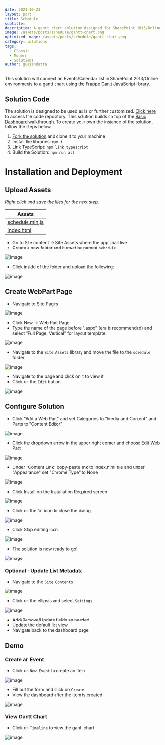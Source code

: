 ```yaml
---
date: 2021-10-23
layout: post
title: Schedule
subtitle: 
description: A gantt chart solution designed for SharePoint 2013/Online environments.
image: /assets/posts/schedule/gantt-chart.png
optimized_image: /assets/posts/schedule/gantt-chart.png
category: solutions
tags:
  - Classic
  - Modern
  - Solutions
author: gunjandatta
---
```


This solution will connect an Events/Calendar list in SharePoint 2013/Online environments to a gantt chart using the [Frappe Gantt](https://frappe.io/gantt) JavaScript library.

## Solution Code

The solution is designed to be used as is or further customized. [Click here](https://github.com/spsprinkles/schedule) to access the code repository. This solution builds on top of the [Basic Dashboard](https://dattabase.com/examples/#basic-dashboard) walkthrough. To create your own the instance of the solution, follow the steps below.

1. [Fork the solution](https://github.com/spsprinkles/schedule) and clone it to your machine
2. Install the libraries: `npm i`
3. Link TypeScript: `npm link typescript`
4. Build the Solution: `npm run all`

# Installation and Deployment

## Upload Assets

_Right click and save the files for the next step._

<table>
  <thead>
    <tr>
      <th>Assets</th>
    </tr>
  </thead>
  <tbody>
    <tr>
      <td>
        <a href="https://github.com/spsprinkles/schedule/raw/master/dist/schedule.min.js">schedule.min.js</a>
      </td>
    </tr>
    <tr>
      <td>
        <a href="https://github.com/spsprinkles/schedule/raw/master/assets/index.html">index.html</a>
      </td>
    </tr>
  </tbody>
</table>

* Go to Site content -> Site Assets where the app shall live
* Create a new folder and it _must_ be named `schedule`

![image](/assets/posts/schedule/create-folder.png)

* Click inside of the folder and upload the following:

![image](/assets/posts/schedule/upload-assets.png)

## Create WebPart Page

* Navigate to Site Pages

![image](/assets/posts/schedule/site-pages.png)

* Click New -> Web Part Page
* Type the name of the page before ".aspx" (era is recommended) and select "Full Page, Vertical" for layout template.

![image](/assets/posts/schedule/create-wp.png)

* Navigate to the `Site Assets` library and move the file to the `schedule` folder

![image](/assets/posts/schedule/move-file.png)

* Navigate to the page and click on it to view it
* Click on the `Edit` button

![image](/assets/posts/schedule/edit-page.png)

## Configure Solution

* Click "Add a Web Part" and set Categories to "Media and Content" and Parts to "Content Editor"

![image](/assets/posts/schedule/add-wp.png)

* Click the dropdown arrow in the upper right corner and choose Edit Web Part

![image](/assets/posts/schedule/edit-properties.png)

* Under "Content Link" copy-paste link to index.html file and under "Appearance" set "Chrome Type" to None

![image](/assets/posts/schedule/set-link.png)

* Click Install on the Installation Required screen

![image](/assets/posts/schedule/install-solution.png)

* Click on the 'x' icon to close the dialog

![image](/assets/posts/schedule/close-dialog.png)

* Click Stop editing icon

![image](/assets/posts/schedule/stop-editing.png)

* The solution is now ready to go!

![image](/assets/posts/schedule/dashboard.png)

### Optional - Update List Metadata

* Navigate to the `Site Contents`

![image](/assets/posts/schedule/view-lists.png)

* Click on the ellipsis and select `Settings`

![image](/assets/posts/schedule/edit-list.png)

* Add/Remove/Update fields as needed
* Update the default list view
* Navigate back to the dashboard page

## Demo

### Create an Event

* Click on `New Event` to create an item

![image](/assets/posts/schedule/create-item.png)

* Fill out the form and click on `Create`
* View the dashboard after the item is created

![image](/assets/posts/schedule/view-dashboard.png)

### View Gantt Chart

* Click on `Timeline` to view the gantt chart

![image](/assets/posts/schedule/gantt-chart.png)
